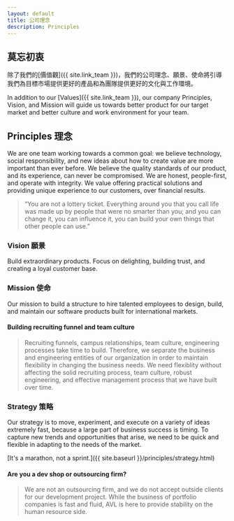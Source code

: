 ```yaml
---
layout: default
title: 公司理念
description: Principles
---
```


## 莫忘初衷
除了我們的[價值觀]({{ site.link_team }})，我們的公司理念、願景、使命將引導我們為目標市場提供更好的產品和為團隊提供更好的文化與工作環境。

In addition to our [Values]({{ site.link_team }}), our company Principles, Vision, and Mission will guide us towards better product for our target market and better culture and work environment for your team. 

## Principles 理念

We are one team working towards a common goal: we believe technology, social responsibility, and new ideas about how to create value are more important than ever before. We believe the quality standards of our product, and its experience, can never be compromised. We are honest, people-first, and operate with integrity.  We value offering practical solutions and providing unique experience to our customers, over financial results.

> “You are not a lottery ticket. Everything around you that you call life was made up by people that were no smarter than you; and you can change it, you can influence it, you can build your own things that other people can use.”

### Vision 願景

Build extraordinary products. Focus on delighting, building trust, and creating a loyal customer base.

### Mission 使命

Our mission to build a structure to hire talented employees to design, build, and maintain our software products built for international markets. 

#### Building recruiting funnel and team culture

> Recruiting funnels, campus relationships, team culture, engineering processes take time to build. Therefore, we separate the business and engineering entities of our organization in order to maintain flexibility in changing the business needs. We need flexiblity without affecting the solid recruiting process, team culture, robust engineering, and effective management process that we have built over time.

### Strategy 策略

Our strategy is to move, experiment, and execute on a variety of ideas extremely fast, because a large part of business success is timing. To capture new trends and opportunities that arise, we need to be quick and flexible in adapting to the needs of the market.

[It's a marathon, not a sprint.]({{ site.baseurl }}/principles/strategy.html)


#### Are you a dev shop or outsourcing firm?

> We are not an outsourcing firm, and we do not accept outside clients for our development project. While the business of portfolio companies is fast and fluid, AVL is here to provide stability on the human resource side. 